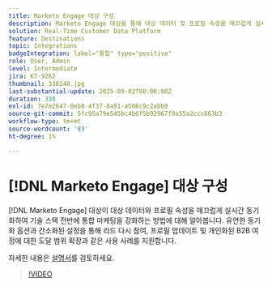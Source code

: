 ```yaml
---
title: Marketo Engage 대상 구성
description: Marketo Engage 대상을 통해 대상 데이터 및 프로필 속성을 매끄럽게 실시간으로 동기화하여 기술 스택 전반에 통합 마케팅을 강화하는 방법에 대해 알아봅니다.
solution: Real-Time Customer Data Platform
feature: Destinations
topic: Integrations
badgeIntegration: label="통합" type="positive"
role: User, Admin
level: Intermediate
jira: KT-9262
thumbnail: 338248.jpg
last-substantial-update: 2025-09-02T00:00:00Z
duration: 338
exl-id: 7e7e2647-0eb8-4f37-8a91-a506c9c2abb9
source-git-commit: 5fc95a79e545bc4b6f5b92967f9a55a2ccc663b3
workflow-type: tm+mt
source-wordcount: '83'
ht-degree: 1%

---
```


# [!DNL Marketo Engage] 대상 구성

[!DNL Marketo Engage] 대상이 대상 데이터와 프로필 속성을 매끄럽게 실시간 동기화하여 기술 스택 전반에 통합 마케팅을 강화하는 방법에 대해 알아봅니다. 유연한 동기화 옵션과 간소화된 설정을 통해 리드 다시 참여, 프로필 업데이트 및 개인화된 B2B 여정에 대한 도달 범위 확장과 같은 사용 사례를 지원합니다.

자세한 내용은 [설명서](https://experienceleague.adobe.com/ko/docs/experience-platform/destinations/catalog/adobe/marketo-engage-connection)를 검토하세요.

>[!VIDEO](https://video.tv.adobe.com/v/3440165?learn=on&enablevpops&captions=kor)

